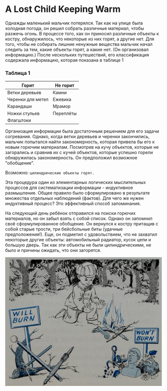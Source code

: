 # A Lost Child Keeping Warm

Однажды маленький мальчик потерялся. Так как на улице была холодная погода, он решил собрать различные материал, чтобы разжечь огонь. В процессе того, как он приносил различные объекты к костру, обнаружилось, что некоторые из них горят, а другие нет. Для того, чтобы не собирать лишние ненужные вещества мальчик начал следить за тем, какие объекты горят, а какие нет. (Он организовал информацию.) После нескольких путешествий, его классификация содержала информацию, которая показана в таблице 1

### Таблица 1

|Горит               | Не горит  |
|--------------------|-----------|
| Ветки деревьев     | Камни     |
| Черенки для метел  | Ежевика   |
| Карандаши          | Мрамор    |
| Ножки стульев      | Переплёты |
| Флагштоки          |           |

Организация информации была достаточным решением для его задачи cогревания.
Однако, когда ветки деревьев и черенки закончились, мальчик попытался найти закономерность, которая
привела бы его к новым горючим материалам. Посмотрев на кучу объектов, которые не загорались и сравнив их
с кучей объектов, которые успешно горели обнаружилась закономерность. 
Он предположил возможное "обобщение".

Возможно: `цилиндрические объекты горят.`

Эта процедура один из элементарных логических мыслительных процессов для систематизации информации - индуктивное размышление.
Общее правило было сформулировано в результате множества отдельных наблюдений (фактов). Для чего же нужен индуктивный процесс?
Это эффективный способ запоминания.

На следующий день ребёнок отправился на поиски горючих материалов, но он забыл взять с собой список. Однако он запомнил своё сформулированное обобщение.
Он вернулся к костру притащив с собой старые трости, три бейсбольные биты (удачные предположения!). Еще, он подметил с удовольствием, что не захватил некоторые другие объекты: автомобильный радиатор, кусок цепи и большую дверь. Так как эти объекты не были цилиндрическими, не было и причины ожидать, что они загорятся.

![Here be dragons](a-lost-child-keeping-warm.png)
